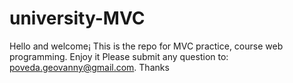 # university-MVC

Hello and welcome¡ This is the repo for MVC practice, course web programming. Enjoy it
Please submit any question to: poveda.geovanny@gmail.com. Thanks 
